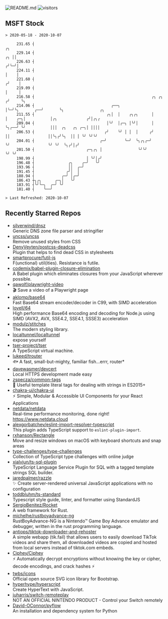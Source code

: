 ![README.md](https://github.com/Gerhut/Gerhut/workflows/README.md/badge.svg)
![visitors](https://visitors.vercel.app/Gerhut/Gerhut?token=8cf69d1f6813d272ef062726b6070c9be4ff72038cfe5a7ded7384a8da65d866)

## MSFT Stock

```
> 2020-05-18 - 2020-10-07

     231.65 ┤                                                                          ╭╮                        
     229.14 ┤                                                                       ╭╮ ││                        
     226.63 ┤                                                                      ╭╯╰─╯│                        
     224.11 ┤                                                                      │    │                        
     221.60 ┤                                                                     ╭╯    │                        
     219.09 ┤                                                                     │     │                        
     216.58 ┤                                                    ╭╮ ╭╮           ╭╯     ╰╮                       
     214.06 ┤                                  ╭──╮              │╰─╯╰╮       ╭──╯       ╰╮                ╭╮    
     211.55 ┤                                ╭╮│  │    ╭╮╭╮      │    │    ╭─╮│           │╭╮             ╭╯│╭╮╭ 
     209.04 ┤                                │╰╯  │╭─╮ │╰╯│      │    ╰╮╭──╯ ╰╯           │││  ╭╮   ╭╮ ╭─╮│ ││││ 
     206.53 ┤                               ╭╯    ╰╯ │ │  │     ╭╯     ││                 ││╰╮╭╯╰╮  ││ │ ╰╯ ╰╯╰╯ 
     204.01 ┤                             ╭─╯        ╰─╯  ╰╮╭╮╭─╯      ╰╯                 ╰╯ ╰╯  ╰╮╭╯│╭╯         
     201.50 ┤                       ╭─╮╭╮ │                ╰╯╰╯                                   ╰╯ ╰╯          
     198.99 ┤                       │ ╰╯│╭╯                                                                      
     196.48 ┤               ╭╮    ╭─╯   ╰╯                                                                       
     193.96 ┤               ││  ╭─╯                                                                              
     191.45 ┤              ╭╯│  │                                                                                
     188.94 ┤            ╭─╯ │╭─╯                                                                                
     186.43 ┼╮╭╮      ╭─╮│   ╰╯                                                                                  
     183.91 ┤╰╯╰─╮  ╭─╯ ╰╯                                                                                       
     181.40 ┤    ╰──╯                                                                                            

> Last Refreshed: 2020-10-07
```

## Recently Starred Repos

- [silverwind/dnsz](https://github.com/silverwind/dnsz)  
  Generic DNS zone file parser and stringifier
- [uncss/uncss](https://github.com/uncss/uncss)  
  Remove unused styles from CSS
- [DenyVeyten/postcss-deadcss](https://github.com/DenyVeyten/postcss-deadcss)  
  Plugin that helps to find dead CSS in stylesheets
- [smartprocure/futil-js](https://github.com/smartprocure/futil-js)  
  F(unctional) util(ities). Resistance is futile.
- [codemix/babel-plugin-closure-elimination](https://github.com/codemix/babel-plugin-closure-elimination)  
  A Babel plugin which eliminates closures from your JavaScript wherever possible.
- [qawolf/playwright-video](https://github.com/qawolf/playwright-video)  
  🎬 Save a video of a Playwright page
- [aklomp/base64](https://github.com/aklomp/base64)  
  Fast Base64 stream encoder/decoder in C99, with SIMD acceleration
- [lovell/64](https://github.com/lovell/64)  
  High performance Base64 encoding and decoding for Node.js using SIMD (AVX2, AVX, SSE4.2, SSE4.1, SSSE3) acceleration
- [modulz/stitches](https://github.com/modulz/stitches)  
  The modern styling library.
- [localtunnel/localtunnel](https://github.com/localtunnel/localtunnel)  
  expose yourself
- [tser-project/tser](https://github.com/tser-project/tser)  
  A TypeScript virtual machine.
- [lukeed/trouter](https://github.com/lukeed/trouter)  
  :fish: A fast, small-but-mighty, familiar fish...errr, router*
- [davewasmer/devcert](https://github.com/davewasmer/devcert)  
  Local HTTPS development made easy
- [zspecza/common-tags](https://github.com/zspecza/common-tags)  
  🔖 Useful template literal tags for dealing with strings in ES2015+
- [chakra-ui/chakra-ui](https://github.com/chakra-ui/chakra-ui)  
  ⚡️ Simple, Modular & Accessible UI Components for your React Applications
- [netdata/netdata](https://github.com/netdata/netdata)  
  Real-time performance monitoring, done right! https://www.netdata.cloud
- [alexgorbatchev/eslint-import-resolver-typescript](https://github.com/alexgorbatchev/eslint-import-resolver-typescript)  
  This plugin adds TypeScript support to `eslint-plugin-import`.
- [rxhanson/Rectangle](https://github.com/rxhanson/Rectangle)  
  Move and resize windows on macOS with keyboard shortcuts and snap areas
- [type-challenges/type-challenges](https://github.com/type-challenges/type-challenges)  
  Collection of TypeScript type challenges with online judge
- [xialvjun/ts-sql-plugin](https://github.com/xialvjun/ts-sql-plugin)  
  TypeScript Language Service Plugin for SQL with a tagged template strings SQL builder.
- [jaredpalmer/razzle](https://github.com/jaredpalmer/razzle)  
  ✨ Create server-rendered universal JavaScript applications with no configuration
- [toddbluhm/ts-standard](https://github.com/toddbluhm/ts-standard)  
  Typescript style guide, linter, and formatter using StandardJS
- [SergioBenitez/Rocket](https://github.com/SergioBenitez/Rocket)  
  A web framework for Rust.
- [michelhe/rustboyadvance-ng](https://github.com/michelhe/rustboyadvance-ng)  
  RustBoyAdvance-NG is a Nintendo™ Game Boy Advance emulator and debugger, written in the rust programming language.
- [antiops/tiktok-downloader-and-rehoster](https://github.com/antiops/tiktok-downloader-and-rehoster)  
  A simple webapp (tik.fail) that allows users to easily download TikTok videos and share them, all downloaded videos are copied and hosted from local servers instead of tiktok.com embeds.
- [Ciphey/Ciphey](https://github.com/Ciphey/Ciphey)  
  ⚡ Automatically decrypt encryptions without knowing the key or cipher, decode encodings, and crack hashes ⚡
- [twbs/icons](https://github.com/twbs/icons)  
  Official open source SVG icon library for Bootstrap.
- [hyperhype/hyperscript](https://github.com/hyperhype/hyperscript)  
  Create HyperText with JavaScript.
- [juharris/switch-remoteplay](https://github.com/juharris/switch-remoteplay)  
  NOT AN OFFICIAL NINTENDO PRODUCT - Control your Switch remotely
- [David-OConnor/pyflow](https://github.com/David-OConnor/pyflow)  
  An installation and dependency system for Python
